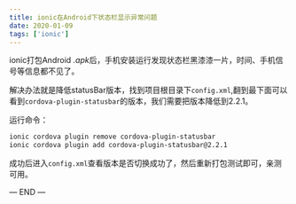 ```yaml
---
title: ionic在Android下状态栏显示异常问题
date: 2020-01-09
tags: ['ionic']
---
```


ionic打包Android *.apk*后，手机安装运行发现状态栏黑漆漆一片，时间、手机信号等信息都不见了。

解决办法就是降低statusBar版本，找到项目根目录下`config.xml`,翻到最下面可以看到`cordova-plugin-statusbar`的版本，我们需要把版本降低到2.2.1。

运行命令：

```bash
ionic cordova plugin remove cordova-plugin-statusbar
ionic cordova plugin add cordova-plugin-statusbar@2.2.1
```

成功后进入`config.xml`查看版本是否切换成功了，然后重新打包测试即可，亲测可用。

— END —
